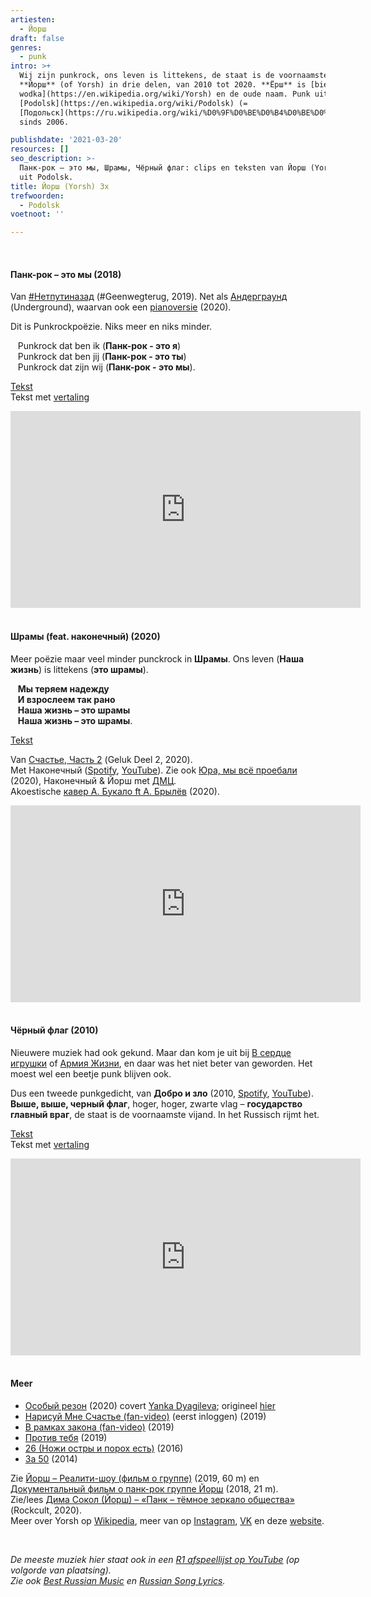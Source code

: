 ```yaml
---
artiesten:
  - Йорш
draft: false
genres:
  - punk
intro: >+
  Wij zijn punkrock, ons leven is littekens, de staat is de voornaamste vijand:
  **Йорш** (of Yorsh) in drie delen, van 2010 tot 2020. **Ёрш** is [bier met
  wodka](https://en.wikipedia.org/wiki/Yorsh) en de oude naam. Punk uit
  [Podolsk](https://en.wikipedia.org/wiki/Podolsk) (=
  [Подольск](https://ru.wikipedia.org/wiki/%D0%9F%D0%BE%D0%B4%D0%BE%D0%BB%D1%8C%D1%81%D0%BA)),
  sinds 2006.

publishdate: '2021-03-20'
resources: []
seo_description: >-
  Панк-рок – это мы, Шрамы, Чёрный флаг: clips en teksten van Йорш (Yorsh), punk
  uit Podolsk.
title: Йорш (Yorsh) 3x
trefwoorden:
  - Podolsk
voetnoot: ''

---
```




<br/>

#### Панк-рок – это мы (2018)

Van [#Нетпутиназад](https://youtu.be/zyp0kRH8JTw) (#Geenwegterug, 2019). Net als [Андерграунд](https://youtu.be/4UpRwCk3CCk) (Underground), waarvan ook een [pianoversie](https://youtu.be/qMgyYPEvg5o) (2020). 

Dit is Punkrockpoëzie. Niks meer en niks minder. 


&nbsp;&nbsp; Punkrock dat ben ik (**Панк-рок - это я**) <br/>
&nbsp;&nbsp; Punkrock dat ben jij (**Панк-рок - это ты**)<br/>
&nbsp;&nbsp; Punkrock dat zijn wij (**Панк-рок - это мы**).


[Tekst](https://text-pesni.com/pesnya/pokazat/565659689/jorsh/tekst-perevod-pesni-pank-rok-eto-my/) <br/>
Tekst met [vertaling](https://text-pesni-perevod.ru/yorsh/pank_rok_eto_my/)



<iframe width="560" height="315" src="https://www.youtube.com/embed/fx7zlqqjWaU" frameborder="0" allow="accelerometer; autoplay; clipboard-write; encrypted-media; gyroscope; picture-in-picture" allowfullscreen></iframe>


<br/>

<br/>

#### Шрамы (feat. наконечный) (2020)

Meer poëzie maar veel minder punckrock in **Шрамы**. Ons leven (**Наша жизнь**) is littekens (**это шрамы**). 


&nbsp;&nbsp; **Мы теряем надежду** <br/>
&nbsp;&nbsp; **И взрослеем так рано** <br/>
&nbsp;&nbsp; **Наша жизнь – это шрамы** <br/>
&nbsp;&nbsp; **Наша жизнь – это шрамы**.


[Tekst](https://genius.com/Yorsh-scars-lyrics)


Van [Счастье, Часть 2](https://youtu.be/6CaXf5LcV08) (Geluk Deel 2, 2020). <br/>
Met Наконечный ([Spotify](https://open.spotify.com/artist/50zXSyc1rZpC4NnVlDLfRG?si=3n2kVzkpT72aVQafhLkNFg), [YouTube](https://www.youtube.com/channel/UCxRVMTSf1o1uIJWTfOHaLxg)). Zie ook [Юра, мы всё проебали](https://youtu.be/FaCDh3Az3rg) (2020), Наконечный & Йорш met [ДМЦ](https://www.youtube.com/c/dmcmusicofficial/featured). <br/>
Akoestische [кавер А. Букало ft А. Брылёв](https://youtu.be/YQLj67p0Yo4) (2020).



<iframe width="560" height="315" src="https://www.youtube.com/embed/rHTAcOe6LTA" frameborder="0" allow="accelerometer; autoplay; clipboard-write; encrypted-media; gyroscope; picture-in-picture" allowfullscreen></iframe>



<br/>

<br/>

#### Чёрный флаг (2010)

Nieuwere muziek had ook gekund. Maar dan kom je uit bij [В сердце игрушки](https://youtu.be/uVCLgLp2vu0) of [Армия Жизни](https://youtu.be/qL04EYZhjIk), en daar was het niet beter van geworden. Het moest wel een beetje punk blijven ook.

Dus een tweede punkgedicht, van **Добро и зло** (2010, [Spotify](https://open.spotify.com/album/0gCNI2i3738zJaTPOloXEg?si=h9MA0QtnRSaTTDfyXC5pOA&nd=1), [YouTube](https://youtube.com/playlist?list=OLAK5uy_nZIPJ0Qokh7pYo1CFyBK-zJit0CGkM86I)). **Выше, выше, черный флаг**, hoger, hoger, zwarte vlag – **государство главный враг**, de staat is de voornaamste vijand. In het Russisch rijmt het.


[Tekst](https://textypesen.com/iors/chernyj-flag/) <br/>
Tekst met [vertaling](https://text-pesni-perevod.ru/yorsh/chernyy_flag/)



<iframe width="560" height="315" src="https://www.youtube.com/embed/o-ilAgpFSRw" title="YouTube video player" frameborder="0" allow="accelerometer; autoplay; clipboard-write; encrypted-media; gyroscope; picture-in-picture" allowfullscreen></iframe>


<br/>

<br/>


#### Meer


- [Особый резон](https://youtu.be/bjCD6opDy2w) (2020) covert [Yanka Dyagileva](https://rusland1.nl/nl/muziek/20200812-yanka-dyagileva/); origineel [hier](https://youtu.be/CWt4_OdUC0E)
- [Нарисуй Мне Счастье (fan-video)](https://youtu.be/nYIKiOU1bw0) (eerst inloggen) (2019)
- [В рамках закона (fan-video)](https://youtu.be/qUFlbLds9GY) (2019)
- [Против тебя](https://youtu.be/Yt2mXnDCSJU) (2019)
- [26 (Ножи остры и порох есть)](https://youtu.be/DtGEQKZ0jls) (2016)
- [За 50](https://youtu.be/k54sd5FJzzo) (2014)

Zie [Йорш – Реалити-шоу (фильм о группе)](https://youtu.be/A_ndqfPStvM) (2019, 60 m) en [Документальный фильм о панк-рок группе Йорш](https://youtu.be/KQ2JgU611WU) (2018, 21 m). <br/>
Zie/lees [Дима Сокол (Йорш) – «Панк – тёмное зеркало общества»](https://rockcult.ru/interview/yorsh-2020/) (Rockcult, 2020). <br/>
Meer over Yorsh op [Wikipedia](https://ru.wikipedia.org/wiki/%D0%99%D0%BE%D1%80%D1%88
), meer van op [Instagram](https://www.instagram.com/yorsh_punk_official/), [VK](https://vk.com/yorshpunk) en deze [website](https://yorshpunk.com/).

<br/>

*De meeste muziek hier staat ook in een [R1 afspeellijst op YouTube](https://www.youtube.com/playlist?list=PLeE-zqOrSLhxfIpK2vuUJNCKSzyVBi0yM) (op volgorde van plaatsing).* <br/>
*Zie ook [Best Russian Music](https://www.youtube.com/playlist?list=PLeE-zqOrSLhxTFYDvlwUu4hYby9DojwoD) en [Russian Song Lyrics](https://youtube.com/playlist?list=PLeE-zqOrSLhzkRCATzT8__oNifBChVHGK).*


